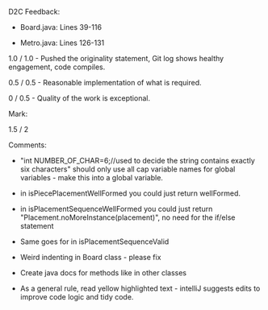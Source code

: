 D2C Feedback:

- Board.java: Lines 39-116

- Metro.java: Lines 126-131


1.0 / 1.0 - Pushed the originality statement, Git log shows healthy engagement, code compiles.

0.5 / 0.5 - Reasonable implementation of what is required.

0 / 0.5 - Quality of the work is exceptional.

Mark:

1.5 / 2

Comments:
- "int NUMBER_OF_CHAR=6;//used to decide the string contains exactly six characters"
should only use all cap variable names for global variables - make this into a global variable.
- in isPiecePlacementWellFormed you could just return wellFormed. 
- in isPlacementSequenceWellFormed you could just return "Placement.noMoreInstance(placement)", 
no need for the if/else statement
- Same goes for in isPlacementSequenceValid

- Weird indenting in Board class - please fix
- Create java docs for methods like in other classes 
- As a general rule, read yellow highlighted text - intelliJ suggests edits to improve
code logic and tidy code. 
